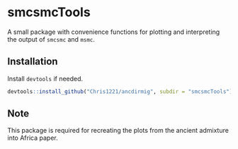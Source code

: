 # smcsmcTools

A small package with convenience functions for plotting and interpreting the output of `smcsmc` and `msmc`.

## Installation 

Install `devtools` if needed. 

``` r
devtools::install_github("Chris1221/ancdirmig", subdir = "smcsmcTools")
```

## Note

This package is required for recreating the plots from the ancient admixture into Africa paper.
